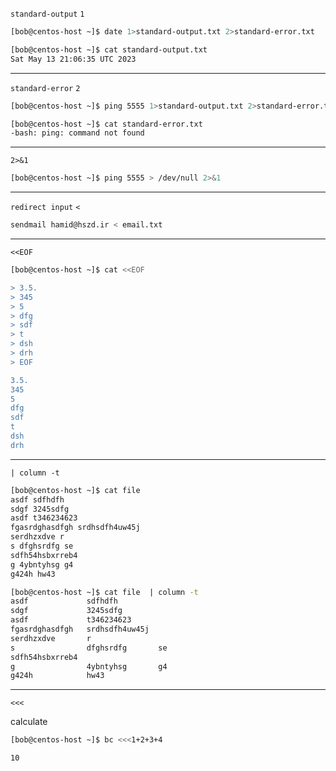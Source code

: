 

`standard-output` `1`

```bash
[bob@centos-host ~]$ date 1>standard-output.txt 2>standard-error.txt

[bob@centos-host ~]$ cat standard-output.txt 
Sat May 13 21:06:35 UTC 2023
```

________________________________________________________________________________________________


`standard-error` `2`

```bash
[bob@centos-host ~]$ ping 5555 1>standard-output.txt 2>standard-error.txt

[bob@centos-host ~]$ cat standard-error.txt 
-bash: ping: command not found
```

________________________________________________________________________________________________

`2>&1`

```bash
[bob@centos-host ~]$ ping 5555 > /dev/null 2>&1
```

________________________________________________________________________________________________


`redirect input` `<`

```bash
sendmail hamid@hszd.ir < email.txt
```

________________________________________________________________________________________________


`<<EOF`

```bash
[bob@centos-host ~]$ cat <<EOF

> 3.5.
> 345
> 5
> dfg
> sdf
> t
> dsh
> drh
> EOF

3.5.
345
5
dfg
sdf
t
dsh
drh
```

________________________________________________________________________________________________


`| column -t`

```bash
[bob@centos-host ~]$ cat file 
asdf sdfhdfh
sdgf 3245sdfg
asdf t346234623
fgasrdghasdfgh srdhsdfh4uw45j
serdhzxdve r
s dfghsrdfg se
sdfh54hsbxrreb4
g 4ybntyhsg g4 
g424h hw43
```

```bash
[bob@centos-host ~]$ cat file  | column -t
asdf             sdfhdfh         
sdgf             3245sdfg        
asdf             t346234623      
fgasrdghasdfgh   srdhsdfh4uw45j  
serdhzxdve       r               
s                dfghsrdfg       se
sdfh54hsbxrreb4                  
g                4ybntyhsg       g4
g424h            hw43    
```

________________________________________________________________________________________________

`<<<`

calculate



```bash
[bob@centos-host ~]$ bc <<<1+2+3+4

10 
```
